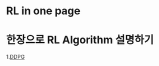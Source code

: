 # RL in one page
# 한장으로 RL Algorithm 설명하기

1.[DDPG](https://github.com/jwc0906/One-picture-RL-summary/blob/master/DDPG%20summary.md)
